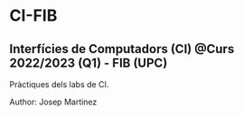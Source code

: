 # CI-FIB
Interfícies de Computadors (CI) @Curs 2022/2023 (Q1) - FIB (UPC) 
--------------------------------------------------------------------------
Pràctiques dels labs de CI.

Author: Josep Martinez

